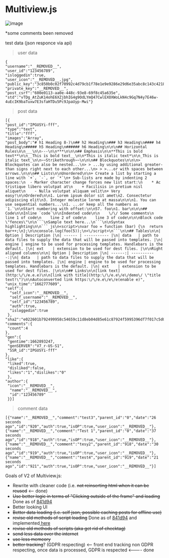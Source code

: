 # Multiview.js
![image](https://user-images.githubusercontent.com/54533608/194001464-9f13b08e-731d-4d50-b024-8a7dfa76be64.png)

*some comments been removed

test data (json responce via api)

> user data
```
{
"username":"__REMOVED__",
"user_id":"123456789",
"isloggedin":true,
"user_icon":"__REMOVED__.jpg",
"public_key":"3c850b0c02f70992c4d79cb1f78e1e9e9286e29d6e35abc8c143c4218bc25369",
"private_key":"__REMOVED__",
"post_csrf":"600e0113-aa0e-448c-93e8-69f8c45a635e",
"std":"vTDg_AtZuK14ohE6XZjbhIG4g9OdLYmQ47CwlEXOXWoLkN4c9Gq7N4y7E46w-4uEcIK9baTuxw7E3sfaHTDu5Pc9JpaUyp-Mwi"}
```
> post data
```
[{
"post_id":"IPGUSYi-fff",
"type":"text",
"title":"fff",
"images":"Array",
"post_body":"# h1 Heading 8-)\n## h2 Heading\n### h3 Heading\n#### h4 Heading\n##### h5 Heading\n###### h6 Heading\n\n\n## Horizontal Rules\n\n___\n\n---\n\n***\n\n\n## Emphasis\n\n**This is bold text**\n\n__This is bold text__\n\n*This is italic text*\n\n_This is italic text_\n\n~~Strikethrough~~\n\n\n## Blockquotes\n\n\n> Blockquotes can also be nested...\n> > ...by using additional greater-than signs right next to each other...\n> > >...or with spaces between arrows.\n\n\n## Lists\n\nUnordered\n\n+ Create a list by starting a line with `+`, `-`, or `*`\n+ Sub-lists are made by indenting 2 spaces:\n  - Marker character change forces new list start:\n    * Ac tristique libero volutpat at\n    + Facilisis in pretium nisl aliquet\n    - Nulla volutpat aliquam velit\n+ Very easy!\n\nOrdered\n\n1. Lorem ipsum dolor sit amet\n2. Consectetur adipiscing elit\n3. Integer molestie lorem at massa\n\n\n1. You can use sequential numbers...\n1. ...or keep all the numbers as `1.`\n\nStart numbering with offset:\n\n57. foo\n1. bar\n\n\n## Code\n\nInline `code`\n\nIndented code\n\n    \/\/ Some comments\n    line 1 of code\n    line 2 of code\n    line 3 of code\n\n\nBlock code \"fences\"\n\n```\nSample text here...\n```\n\nSyntax highlighting\n\n``` js\n<script>\nvar foo = function (bar) {\n  return bar++;\n};\n\nconsole.log(foo(5));\n<\/script>\n```\n\n## Tables\n\n| Option | Description |\n| ------ | ----------- |\n| data   | path to data files to supply the data that will be passed into templates. |\n| engine | engine to be used for processing templates. Handlebars is the default. |\n| ext    | extension to be used for dest files. |\n\nRight aligned columns\n\n| Option | Description |\n| ------:| -----------:|\n| data   | path to data files to supply the data that will be passed into templates. |\n| engine | engine to be used for processing templates. Handlebars is the default. |\n| ext    | extension to be used for dest files. |\n\n\n## Links\n\n[link text](http:\/\/e.e.e)\n\n[link with title](http:\/\/e.e\/e\/demo\/ \"title text!\")\n\nAutoconverted link https:\/\/e.e\/e\/e(enable e)",
"unix_time":"1662777609",
"self":{
  "self_icon":"__REMOVED__",
  "self_username":"__REMOVED__",
  "self_id":"123456789",
  "auth":true,
  "isloggedin":true
 },
"sha2":"e022601b792499958c54659c11d8eb04d85e61c87924f5995396df7f017c5d0d",
"comments":{
 "count":4
},
"gen":{
 "gentime":1662893247,
 "genSERVER":"V7_r-US-S1",
 "SSR_id":"IPGUSYi-fff"
},
"like":{
 "liked":true,
 "disliked":false,
 "likes":"1","dislikes":"0"
 },
"author":{
 "icon":"__REMOVED__",
  "name":"__REMOVED__",
  "id":"123456789"
 }}]
```
> comment data
```
[{"name":"__REMOVED__","comment":"test3","parent_id":"0","date":"26 seconds ago","id":"920","auth":true,"isOP":true,"user_icon":"__REMOVED__"},{"name":"__REMOVED__","comment":"Test 1","parent_id":"0","date":"37 seconds ago","id":"918","auth":true,"isOP":true,"user_icon":"__REMOVED__"},{"name":"__REMOVED__","comment":"tesy2","parent_id":"918","date":"30 seconds ago","id":"919","auth":true,"isOP":true,"user_icon":"__REMOVED__"},{"name":"__REMOVED__","comment":"test4","parent_id":"919","date":"21 seconds ago","id":"921","auth":true,"isOP":true,"user_icon":"__REMOVED__"}]
```

Goals of V2 of Multiview.js:
- Rewrite with cleaner code (i.e. <s>not reinserting html when it can be reused</s> <-- done)
- <s>Use better logic in terms of "Clicking outside of the frame" and loading</s>  Done as of <a href="https://git.nrrinc.net/multiview.js/commit/841d941b89015b7c2855c6c5981979f726d0824e">841d94</a>
- Better looking UI
- <s>Better data loading (i.e. self json, possible caching posts for offline use)</s>
- <s>revise old methods of script loading</s> Done as of <a href="https://git.nrrinc.net/multiview.js/commit/841d941b89015b7c2855c6c5981979f726d0824e">841d94</a> and implemented<a href="https://github.com/Nolanrulesroblox/multiview.js/blob/e475032e4495303e48af76f62d61b7b09b7bc126/version2/multiview.js#L155"> here</a>
- <s>revise old methods of scripts (aka get rid of checktag)</s>
- <s>send less data over the internet</s>
- <s>use less memeory</s>
- <s>better tracking</s>? (GDPR respecting) <-- front end tracking non GDPR respecting, once data is processed, GDPR is respected <---- done
